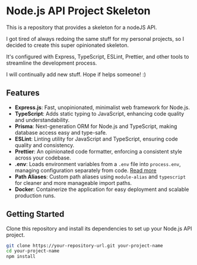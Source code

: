 # Node.js API Project Skeleton

This is a repository that provides a skeleton for a nodeJS API.

I got tired of always redoing the same stuff for my personal projects, so I decided to create this super opinionated skeleton.

It's configured with Express, TypeScript, ESLint, Prettier, and other tools to streamline the development process.

I will continually add new stuff. Hope if helps someone! :)

## Features

- **Express.js**: Fast, unopinionated, minimalist web framework for Node.js.
- **TypeScript**: Adds static typing to JavaScript, enhancing code quality and understandability.
- **Prisma**: Next-generation ORM for Node.js and TypeScript, making database access easy and type-safe.
- **ESLint**: Linting utility for JavaScript and TypeScript, ensuring code quality and consistency.
- **Prettier**: An opinionated code formatter, enforcing a consistent style across your codebase.
- **.env**: Loads environment variables from a `.env` file into `process.env`, managing configuration separately from code. [Read more](https://nodejs.org/en/blog/release/v20.6.0)
- **Path Aliases**: Custom path aliases using `module-alias` and `typescript` for cleaner and more manageable import paths.
- **Docker**: Containerize the application for easy deployment and scalable production runs.

## Getting Started

Clone this repository and install its dependencies to set up your Node.js API project.

```bash
git clone https://your-repository-url.git your-project-name
cd your-project-name
npm install
```
